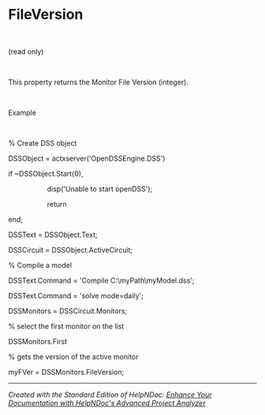 # FileVersion

&nbsp;

(read only)

&nbsp;

This property returns the Monitor File Version (integer).

&nbsp;

Example

&nbsp;

% Create DSS object

DSSObject = actxserver('OpenDSSEngine.DSS')

if ~DSSObject.Start(0),

&nbsp; &nbsp; &nbsp; &nbsp; &nbsp; &nbsp; &nbsp; &nbsp; &nbsp; &nbsp; disp('Unable to start openDSS');

&nbsp; &nbsp; &nbsp; &nbsp; &nbsp; &nbsp; &nbsp; &nbsp; &nbsp; &nbsp; return

end;

DSSText = DSSObject.Text;

DSSCircuit = DSSObject.ActiveCircuit;

% Compile a model &nbsp; &nbsp; &nbsp; &nbsp;

DSSText.Command = 'Compile C:\\myPath\\myModel.dss';

DSSText.Command = 'solve mode=daily';

DSSMonitors = DSSCircuit.Monitors;

% select the first monitor on the list

DSSMonitors.First

% gets the version of the active monitor

myFVer = DSSMonitors.FileVersion;&nbsp;


***
_Created with the Standard Edition of HelpNDoc: [Enhance Your Documentation with HelpNDoc's Advanced Project Analyzer](<https://www.helpndoc.com/feature-tour/advanced-project-analyzer/>)_
